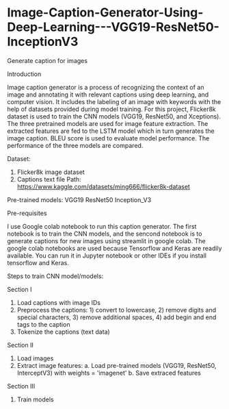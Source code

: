 # Image-Caption-Generator-Using-Deep-Learning---VGG19-ResNet50-InceptionV3
Generate caption for images

Introduction

Image caption generator is a process of recognizing the context of an image and annotating it with relevant captions using deep learning, and computer vision. It includes the labeling of an image with keywords with the help of datasets provided during model training. For this project, Flicker8k dataset is used to train the CNN models (VGG19, ResNet50, and Xceptions). The three pretrained models are used for image feature extraction. The extracted features are fed to the LSTM model which in turn generates the image caption. BLEU score is used to evaluate model performance. The performance of the three models are compared.

Dataset:

1. Flicker8k image dataset
3. Captions text file
Path: https://www.kaggle.com/datasets/ming666/flicker8k-dataset

Pre-trained models:
  VGG19
  ResNet50
  Inception_V3

Pre-requisites

I use Google colab notebook to run this caption generator. The first notebook is to train the CNN models, and the sencond notebook is to generate captions for new images using streamlit in google colab. The google colab notebooks are used because Tensorflow and Keras are readily available. You can run it in Jupyter notebook or other IDEs if you install tensorflow and Keras. 

Steps to train CNN model/models:

Section I 

1. Load captions with image IDs
2. Preprocess the captions: 1) convert to lowercase, 2) remove digits and special characters, 3) remove additional spaces, 4) add begin and end tags to the caption 
3. Tokenize the captions (text data)

Section II

1. Load images 
2. Extract image features:
      a. Load pre-trained models (VGG19, ResNet50, InterceptV3) with weights = 'imagenet' 
      b. Save extraced features
 
 Section III 
 
 1. Train models
 
 
 
